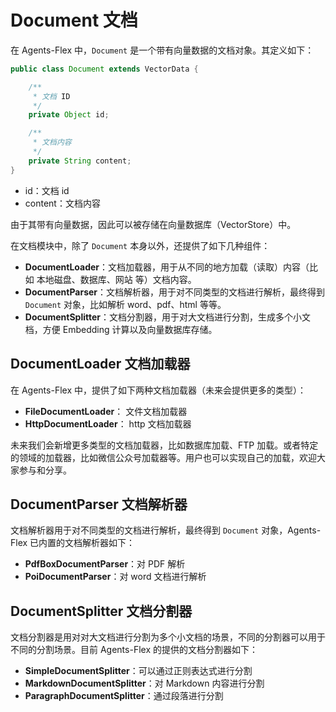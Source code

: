 # Document 文档

在 Agents-Flex 中，`Document` 是一个带有向量数据的文档对象。其定义如下：

```java
public class Document extends VectorData {

    /**
     * 文档 ID
     */
    private Object id;

    /**
     * 文档内容
     */
    private String content;
}
```

- id：文档 id
- content：文档内容

由于其带有向量数据，因此可以被存储在向量数据库（VectorStore）中。

在文档模块中，除了 `Document` 本身以外，还提供了如下几种组件：

- **DocumentLoader**：文档加载器，用于从不同的地方加载（读取）内容（比如 本地磁盘、数据库、网站 等）文档内容。
- **DocumentParser**：文档解析器，用于对不同类型的文档进行解析，最终得到 `Document` 对象，比如解析 word、pdf、html 等等。
- **DocumentSplitter**：文档分割器，用于对大文档进行分割，生成多个小文档，方便 Embedding 计算以及向量数据库存储。

##  DocumentLoader 文档加载器

在 Agents-Flex 中，提供了如下两种文档加载器（未来会提供更多的类型）：

- **FileDocumentLoader**： 文件文档加载器
- **HttpDocumentLoader**： http 文档加载器

未来我们会新增更多类型的文档加载器，比如数据库加载、FTP 加载。或者特定的领域的加载器，比如微信公众号加载器等。用户也可以实现自己的加载，欢迎大家参与和分享。

## DocumentParser 文档解析器

文档解析器用于对不同类型的文档进行解析，最终得到 `Document` 对象，Agents-Flex 已内置的文档解析器如下：

- **PdfBoxDocumentParser**：对 PDF 解析
- **PoiDocumentParser**：对 word 文档进行解析

## DocumentSplitter 文档分割器

文档分割器是用对对大文档进行分割为多个小文档的场景，不同的分割器可以用于不同的分割场景。目前 Agents-Flex 的提供的文档分割器如下：

- **SimpleDocumentSplitter**：可以通过正则表达式进行分割
- **MarkdownDocumentSplitter**：对 Markdown 内容进行分割
- **ParagraphDocumentSplitter**：通过段落进行分割
